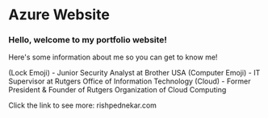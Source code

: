 # Azure Website

### Hello, welcome to my portfolio website!

Here's some information about me so you can get to know me!

(Lock Emoji) - Junior Security Analyst at Brother USA
(Computer Emoji) - IT Supervisor at Rutgers Office of Information Technology
(Cloud) - Former President & Founder of Rutgers Organization of Cloud Computing

Click the link to see more:
rishpednekar.com

